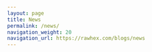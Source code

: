 ```yaml
---
layout: page
title: News
permalink: /news/
navigation_weight: 20
navigation_url: https://rawhex.com/blogs/news
---
```

